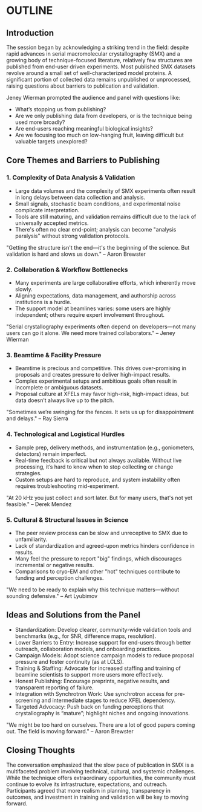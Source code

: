 # OUTLINE
## Introduction

The session began by acknowledging a striking trend in the field: despite rapid advances in serial macromolecular crystallography (SMX) and a growing body of technique-focused literature, relatively few structures are published from end-user driven experiments. Most published SMX datasets revolve around a small set of well-characterized model proteins. A significant portion of collected data remains unpublished or unprocessed, raising questions about barriers to publication and validation.

Jeney Wierman prompted the audience and panel with questions like:
- What’s stopping us from publishing?
- Are we only publishing data from developers, or is the technique being used more broadly?
- Are end-users reaching meaningful biological insights?
- Are we focusing too much on low-hanging fruit, leaving difficult but valuable targets unexplored?

## Core Themes and Barriers to Publishing

### 1. Complexity of Data Analysis & Validation
- Large data volumes and the complexity of SMX experiments often result in long delays between data collection and analysis.
- Small signals, stochastic beam conditions, and experimental noise complicate interpretation.
- Tools are still maturing, and validation remains difficult due to the lack of universally accepted metrics.
- There's often no clear end-point; analysis can become "analysis paralysis" without strong validation protocols.

"Getting the structure isn't the end—it's the beginning of the science. But validation is hard and slows us down." – Aaron Brewster

### 2. Collaboration & Workflow Bottlenecks
- Many experiments are large collaborative efforts, which inherently move slowly.
- Aligning expectations, data management, and authorship across institutions is a hurdle.
- The support model at beamlines varies: some users are highly independent; others require expert involvement throughout.

"Serial crystallography experiments often depend on developers—not many users can go it alone. We need more trained collaborators." – Jeney Wierman

### 3. Beamtime & Facility Pressure
- Beamtime is precious and competitive. This drives over-promising in proposals and creates pressure to deliver high-impact results.
- Complex experimental setups and ambitious goals often result in incomplete or ambiguous datasets.
- Proposal culture at XFELs may favor high-risk, high-impact ideas, but data doesn’t always live up to the pitch.

"Sometimes we’re swinging for the fences. It sets us up for disappointment and delays." – Ray Sierra

### 4. Technological and Logistical Hurdles
- Sample prep, delivery methods, and instrumentation (e.g., goniometers, detectors) remain imperfect.
- Real-time feedback is critical but not always available. Without live processing, it’s hard to know when to stop collecting or change strategies.
- Custom setups are hard to reproduce, and system instability often requires troubleshooting mid-experiment.

"At 20 kHz you just collect and sort later. But for many users, that's not yet feasible." – Derek Mendez

### 5. Cultural & Structural Issues in Science
- The peer review process can be slow and unreceptive to SMX due to unfamiliarity.
- Lack of standardization and agreed-upon metrics hinders confidence in results.
- Many feel the pressure to report "big" findings, which discourages incremental or negative results.
- Comparisons to cryo-EM and other "hot" techniques contribute to funding and perception challenges.

"We need to be ready to explain why this technique matters—without sounding defensive." – Art Lyubimov

## Ideas and Solutions from the Panel

- Standardization: Develop clearer, community-wide validation tools and benchmarks (e.g., for SNR, difference maps, resolution).
- Lower Barriers to Entry: Increase support for end-users through better outreach, collaboration models, and onboarding practices.
- Campaign Models: Adopt science campaign models to reduce proposal pressure and foster continuity (as at LCLS).
- Training & Staffing: Advocate for increased staffing and training of beamline scientists to support more users more effectively.
- Honest Publishing: Encourage preprints, negative results, and transparent reporting of failure.
- Integration with Synchrotron Work: Use synchrotron access for pre-screening and intermediate stages to reduce XFEL dependency.
- Targeted Advocacy: Push back on funding perceptions that crystallography is “mature”; highlight niches and ongoing innovations.

"We might be too hard on ourselves. There are a lot of good papers coming out. The field is moving forward." – Aaron Brewster

## Closing Thoughts

The conversation emphasized that the slow pace of publication in SMX is a multifaceted problem involving technical, cultural, and systemic challenges. While the technique offers extraordinary opportunities, the community must continue to evolve its infrastructure, expectations, and outreach. Participants agreed that more realism in planning, transparency in outcomes, and investment in training and validation will be key to moving forward.
